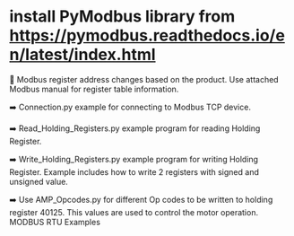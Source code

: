 # install PyModbus library from https://pymodbus.readthedocs.io/en/latest/index.html

 🛑 Modbus register address changes based on the product. Use attached Modbus manual for register table information.

➡️ Connection.py example for connecting to Modbus TCP device. 

➡️ Read_Holding_Registers.py example program for reading Holding Register. 

➡️ Write_Holding_Registers.py example program for writing Holding Register. Example includes how to write 2 registers with signed and unsigned value.

➡️ Use AMP_Opcodes.py for different Op codes to be written to holding register 40125. This values are used to control the motor operation. MODBUS RTU Examples
